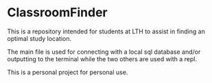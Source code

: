 # ClassroomFinder

This is a repository intended for students at LTH to assist in finding an optimal study location. 

The main file is used for connecting with a local sql database and/or outputting to the terminal while the two others are used with a repl. 

This is a personal project for personal use.

